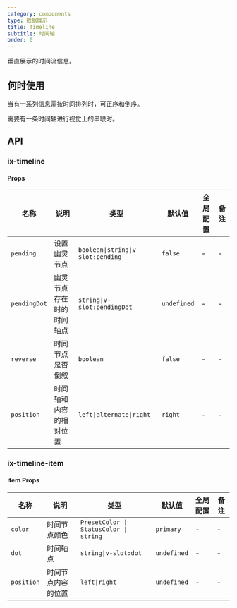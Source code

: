 ```yaml
---
category: components
type: 数据展示
title: Timeline
subtitle: 时间轴
order: 0
---
```


垂直展示的时间流信息。

## 何时使用

当有一系列信息需按时间排列时，可正序和倒序。

需要有一条时间轴进行视觉上的串联时。

## API

### ix-timeline

#### Props

| 名称 | 说明 | 类型  | 默认值 | 全局配置 | 备注 |
| --- | --- | --- | --- | --- | --- |
| `pending` | 设置幽灵节点 | `boolean\|string\|v-slot:pending` | `false` | - |- |
| `pendingDot` | 幽灵节点存在时的时间轴点 | `string\|v-slot:pendingDot` | `undefined` | - |- |
| `reverse` | 时间节点是否倒叙 | `boolean` | `false` | - |- |
| `position` | 时间轴和内容的相对位置 | `left\|alternate\|right` | `right` | - |- |

### ix-timeline-item

#### item Props

| 名称 | 说明 | 类型  | 默认值 | 全局配置 | 备注 |
| --- | --- | --- | --- | --- | --- |
| `color` | 时间节点颜色 | `PresetColor \| StatusColor \| string` | `primary` | - |- |
| `dot` | 时间轴点 | `string\|v-slot:dot` | `undefined` | - |- |
| `position` | 时间节点内容的位置 | `left\|right` | `undefined` | - |- |
